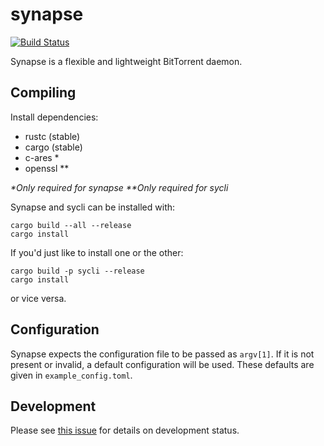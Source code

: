 # synapse
[![Build Status](https://travis-ci.org/Luminarys/synapse.svg?branch=master)](https://travis-ci.org/Luminarys/synapse)

Synapse is a flexible and lightweight BitTorrent daemon.

## Compiling

Install dependencies:

- rustc (stable)
- cargo (stable)
- c-ares *
- openssl **

_\*Only required for synapse_
_\**Only required for sycli_

Synapse and sycli can be installed with:
```
cargo build --all --release
cargo install
```

If you'd just like to install one or the other:
```
cargo build -p sycli --release
cargo install
```
or vice versa.

## Configuration

Synapse expects the configuration file to be passed as `argv[1]`.
If it is not present or invalid, a default configuration will be used.
These defaults are given in `example_config.toml`.

## Development

Please see [this issue](https://github.com/Luminarys/synapse/issues/1) for details on development status.
